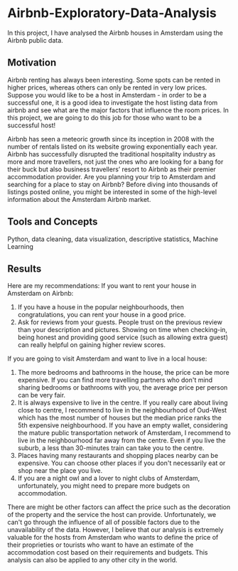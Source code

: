# Airbnb-Exploratory-Data-Analysis
In this project, I have analysed the Airbnb houses in Amsterdam using the Airbnb public data.

## Motivation
Airbnb renting has always been interesting. Some spots can be rented in higher prices, whereas others can only be rented in very low prices. Suppose you would like to be a host in Amsterdam - in order to be a successful one, it is a good idea to investigate the host listing data from airbnb and see what are the major factors that influence the room prices. In this project, we are going to do this job for those who want to be a successful host!

Airbnb has seen a meteoric growth since its inception in 2008 with the number of rentals listed on its website growing exponentially each year. Airbnb has successfully disrupted the traditional hospitality industry as more and more travellers, not just the ones who are looking for a bang for their buck but also business travellers’ resort to Airbnb as their premier accommodation provider. Are you planning your trip to Amsterdam and searching for a place to stay on Airbnb? Before diving into thousands of listings posted online, you might be interested in some of the high-level information about the Amsterdam Airbnb market.

## Tools and Concepts
Python, data cleaning, data visualization, descriptive statistics, Machine Learning

## Results

Here are my recommendations:
If you want to rent your house in Amsterdam on Airbnb:
1. If you have a house in the popular neighbourhoods, then congratulations, you can rent your house in a good price.
2. Ask for reviews from your guests. People trust on the previous review than your description and pictures. Showing on time when checking-in, being honest and providing good service (such as allowing extra guest) can really helpful on gaining higher review scores.

If you are going to visit Amsterdam and want to live in a local house:
1. The more bedrooms and bathrooms in the house, the price can be more expensive. If you can find more travelling partners who don't mind sharing bedrooms or bathrooms with you, the average price per person can be very fair.
2. It is always expensive to live in the centre. If you really care about living close to centre, I recommend to live in the neighbourhood of Oud-West which has the most number of houses but the median price ranks the 5th expensive neighbourhood. If you have an empty wallet, considering the mature public transportation network of Amsterdam, I recommend to live in the neighbourhood far away from the centre. Even if you live the suburb, a less than 30-minutes train can take you to the centre.
3. Places having many restaurants and shopping places nearby can be expensive. You can choose other places if you don't necessarily eat or shop near the place you live.
4. If you are a night owl and a lover to night clubs of Amsterdam, unfortunately, you might need to prepare more budgets on accommodation.

There are might be other factors can affect the price such as the decoration of the property and the service the host can provide. Unfortunately, we can't go through the influence of all of possible factors due to the unavailability of the data. However, I believe that our analysis is extremely valuable for the hosts from Amsterdam who wants to define the price of their proprieties or tourists who want to have an estimate of the accommodation cost based on their requirements and budgets. This analysis can also be applied to any other city in the world.

